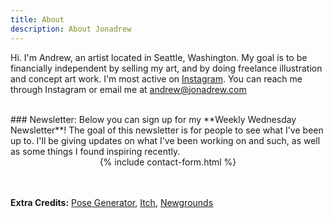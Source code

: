 ```yaml
---
title: About
description: About Jonadrew
---
```


Hi. I'm Andrew, an artist located in Seattle, Washington. My goal is to be financially independent by selling my art, and by doing freelance illustration and concept art work. I'm most active on [Instagram](https://www.instagram.com/jonadrew_/). You can reach me through Instagram or email me at andrew@jonadrew.com

<br />
### Newsletter:
Below you can sign up for my **Weekly Wednesday Newsletter**! The goal of this newsletter is for people to see what I've been up to. I'll be giving updates on what I've been working on and such, as well as some things I found inspiring recently.

<br />
<center>
{% include contact-form.html %}
</center>

<br />
<br />

**Extra Credits:** [Pose Generator](../pose/), [Itch](https://jonadrew.itch.io/), [Newgrounds](https://jonadrew.newgrounds.com)
 
  <!-- but I also have a gallery up on 
 [Daily Paint Works](https://www.dailypaintworks.com/Artists/-jonadrew-13091) for most of 
 my oil paintings -->


<br />
<br />


